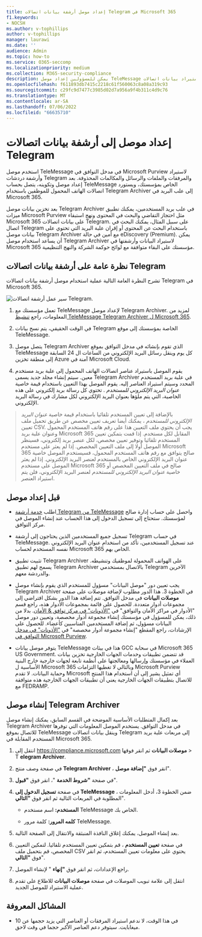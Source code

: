 ```yaml
---
title: إعداد موصل أرشفة بيانات اتصالات Telegram في Microsoft 365
f1.keywords:
- NOCSH
ms.author: v-tophillips
author: v-tophillips
manager: laurawi
ms.date: ''
audience: Admin
ms.topic: how-to
ms.service: O365-seccomp
ms.localizationpriority: medium
ms.collection: M365-security-compliance
description: يمكن للمسؤولين إعداد موصل TeleMessage لاستيراد بيانات اتصالات Telegram وأرشفتها في Microsoft 365. يتيح لك ذلك أرشفة البيانات من مصادر بيانات الجهات الخارجية في Microsoft 365 حتى تتمكن من استخدام ميزات التوافق مثل الاحتجاز القانوني والبحث في المحتوى ونهج الاستبقاء لإدارة بيانات الجهات الخارجية لمؤسستك.
ms.openlocfilehash: f611893db7415c2218c61f560063c8a08a319c93
ms.sourcegitcommit: c29fc9d7477c3985d02d7a956a9f4b311c4d9c76
ms.translationtype: MT
ms.contentlocale: ar-SA
ms.lasthandoff: 07/06/2022
ms.locfileid: "66635710"
---
```

# <a name="set-up-a-connector-to-archive-telegram-communications-data"></a>إعداد موصل إلى أرشفة بيانات اتصالات Telegram

استخدم موصل TeleMessage في مدخل التوافق في Microsoft Purview لاستيراد وأرشفة دردشات Telegram والمرفقات والملفات والرسائل والمكالمات المحذوفة. بعد إعداد موصل وتكوينه، يتصل بحساب TeleMessage الخاص بمؤسستك، ويستورد اتصالات الهاتف المحمول للموظفين باستخدام Telegram Archiver إلى علب البريد في Microsoft 365.

بعد تخزين بيانات موصل Telegram Archiver في علب بريد المستخدمين، يمكنك تطبيق ميزات Microsoft Purview مثل احتجاز التقاضي والبحث في المحتوى ونهج استبقاء Microsoft 365 على بيانات اتصالات Telegram. على سبيل المثال، يمكنك البحث في اتصال Telegram باستخدام البحث عن المحتوى أو إقران علبة البريد التي تحتوي على بيانات موصل Telegram Archiver مع أمين في حالة eDiscovery (Premium). يمكن أن يساعد استخدام موصل Telegram Archiver لاستيراد البيانات وأرشفتها في Microsoft 365 مؤسستك على البقاء متوافقة مع لوائح حوكمة الشركة والنهج التنظيمية.

## <a name="overview-of-archiving-telegram-communications-data"></a>نظرة عامة على أرشفة بيانات اتصالات Telegram

تشرح النظرة العامة التالية عملية استخدام موصل أرشفة بيانات اتصالات Telegram في Microsoft 365.

![سير عمل أرشفة اتصالات Telegram.](../media/TelegramConnectorWorkflow.png)

1. تعمل مؤسستك مع TeleMessage لإعداد موصل Telegram Archiver. لمزيد من المعلومات، راجع [تنشيط TeleMessage Telegram Archiver ل Microsoft 365](https://www.telemessage.com/microsoft-365-activation-for-telegram-archiver/).

2. في الوقت الحقيقي، يتم نسخ بيانات Telegram الخاصة بمؤسستك إلى موقع TeleMessage.

3. يتصل موصل Telegram Archiver الذي تقوم بإنشائه في مدخل التوافق بموقع TeleMessage كل يوم وينقل رسائل البريد الإلكتروني من الساعات ال 24 السابقة إلى منطقة تخزين Azure آمنة في Microsoft Cloud.

4. يقوم الموصل باستيراد عناصر اتصالات الهاتف المحمول إلى علبة بريد مستخدم معين. سيتم إنشاء مجلد جديد يسمى Telegram Archiver في علبة بريد المستخدم المحدد وسيتم استيراد العناصر إليه. يقوم الموصل بهذا التعيين باستخدام قيمة خاصية *عنوان البريد الإلكتروني للمستخدم* . تحتوي كل رسالة بريد إلكتروني على هذه الخاصية، التي يتم ملؤها بعنوان البريد الإلكتروني لكل مشارك في رسالة البريد الإلكتروني.

> بالإضافة إلى تعيين المستخدم تلقائيا باستخدام قيمة خاصية *عنوان البريد الإلكتروني للمستخدم* ، يمكنك أيضا تعريف تعيين مخصص عن طريق تحميل ملف تعيين CSV. يجب أن يحتوي ملف التعيين هذا على رقم هاتف المستخدم المحمول وعنوان علبة بريد Microsoft 365 المقابل لكل مستخدم. إذا قمت بتمكين تعيين المستخدم تلقائيا وتوفير تعيين مخصص، لكل عنصر بريد إلكتروني، فسينظر الموصل أولا إلى ملف التعيين المخصص. إذا لم يعثر على مستخدم Microsoft 365 صالح يتوافق مع رقم هاتف المستخدم المحمول، فسيستخدم الموصل خاصية عنوان البريد الإلكتروني الخاص بالمستخدم لعنصر البريد الإلكتروني. إذا لم يعثر الموصل على مستخدم Microsoft 365 صالح في ملف التعيين المخصص أو خاصية *عنوان البريد الإلكتروني للمستخدم* لعنصر البريد الإلكتروني، فلن يتم استيراد العنصر.

## <a name="before-you-set-up-a-connector"></a>قبل إعداد موصل

- اطلب [خدمة أرشفة Telegram من TeleMessage](https://www.telemessage.com/mobile-archiver/order-mobile-archiver-for-o365/) واحصل على حساب إدارة صالح لمؤسستك. ستحتاج إلى تسجيل الدخول إلى هذا الحساب عند إنشاء الموصل في مركز التوافق.

- تسجيل جميع المستخدمين الذين يحتاجون إلى أرشفة Telegram في حساب TeleMessage. عند تسجيل المستخدمين، تأكد من استخدام عنوان البريد الإلكتروني نفسه المستخدم لحساب Microsoft 365 الخاص بهم.

- تثبيت تطبيق Telegram Archiver على الهواتف المحمولة لموظفيك وتنشيطه. يسمح لهم تطبيق Telegram Archiver بالاتصال بمستخدمي Telegram الآخرين والدردشة معهم.

- يجب تعيين دور "موصل البيانات" مسؤول للمستخدم الذي يقوم بإنشاء موصل Telegram Archiver في الخطوة 3. هذا الدور مطلوب لإضافة موصلات على صفحة **موصلات البيانات** في مدخل التوافق. تتم إضافة هذا الدور بشكل افتراضي إلى مجموعات أدوار متعددة. للحصول على قائمة بمجموعات الأدوار هذه، راجع قسم "الأدوار في مراكز الأمان والتوافق" في ["الأذونات" في مركز توافق & الأمان](../security/office-365-security/permissions-in-the-security-and-compliance-center.md#roles-in-the-security--compliance-center). بدلا من ذلك، يمكن للمسؤول في مؤسستك إنشاء مجموعة أدوار مخصصة، وتعيين دور موصل البيانات مسؤول، ثم إضافة المستخدمين المناسبين كأعضاء. للحصول على الإرشادات، راجع المقطع "إنشاء مجموعة أدوار مخصصة" في ["الأذونات" في مدخل التوافق في Microsoft Purview](microsoft-365-compliance-center-permissions.md#create-a-custom-role-group).

- يتوفر موصل بيانات TeleMessage هذا في بيئات GCC في سحابة Microsoft 365 US Government. قد تتضمن تطبيقات وخدمات الجهات الخارجية تخزين بيانات العملاء في مؤسستك وإرسالها ومعالجتها على أنظمة تابعة لجهات خارجية خارج البنية الأساسية ل Microsoft 365 وبالتالي لا تغطيها التزامات Microsoft Purview وحماية البيانات. لا تقدم Microsoft أي تمثيل يشير إلى أن استخدام هذا المنتج للاتصال بتطبيقات الجهات الخارجية يعني أن تطبيقات الجهات الخارجية هذه متوافقة مع FEDRAMP.

## <a name="create-a-telegram-archiver-connector"></a>إنشاء موصل Telegram Archiver

بعد إكمال المتطلبات الأساسية الموضحة في القسم السابق، يمكنك إنشاء موصل Telegram Archiver في مدخل التوافق. يستخدم الموصل المعلومات التي توفرها للاتصال بموقع TeleMessage وينقل بيانات اتصالات Telegram إلى مربعات علبة بريد المستخدم المقابلة في Microsoft 365.

1. انتقل إلى <https://compliance.microsoft.com> **موصلات البيانات** ثم انقر فوقها > T **elegram Archiver**.

2. في صفحة وصف منتج **Telegram Archiver** ، انقر فوق **"إضافة موصل**".

3. في صفحة **"شروط الخدمة** "، انقر فوق **"قبول**".

4. في صفحة **تسجيل الدخول إلى TeleMessage** ، ضمن الخطوة 3، أدخل المعلومات المطلوبة في المربعات التالية ثم انقر فوق **"التالي**".

    - **المستخدم:** اسم مستخدم TeleMessage الخاص بك.

    - **كلمه المرور:** كلمة مرور TeleMessage.

5. بعد إنشاء الموصل، يمكنك إغلاق النافذة المنبثقة والانتقال إلى الصفحة التالية.

6. في صفحة **تعيين المستخدم** ، قم بتمكين تعيين المستخدم تلقائيا. لتمكين التعيين المخصص، قم بتحميل ملف CSV يحتوي على معلومات تعيين المستخدم، ثم انقر فوق **"التالي**".

7. راجع الإعدادات، ثم انقر فوق **"إنهاء** " لإنشاء الموصل.

8. انتقل إلى علامة تبويب الموصلات في صفحة **موصلات البيانات** للاطلاع على تقدم عملية الاستيراد للموصل الجديد.

## <a name="known-issues"></a>المشاكل المعروفة

- في هذا الوقت، لا ندعم استيراد المرفقات أو العناصر التي يزيد حجمها عن 10 ميغابايت. سيتوفر دعم العناصر الأكبر حجما في وقت لاحق.
